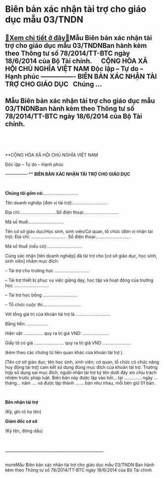 Biên bản xác nhận tài trợ cho giáo dục mẫu 03/TNDN
==========================================================

[:gift:Xem chi tiết ở đây:gift:](https://hddtvn.com/bien-ba%cc%89n-xac-nha%cc%a3n-tai-tro%cc%a3-cho-giao-du%cc%a3c-ma%cc%83u-03-tndn/)Mẫu Biên bản xác nhận tài trợ cho giáo dục mẫu 03/TNDNBan hành kèm theo Thông tư số 78/2014/TT-BTC ngày 18/6/2014 của Bộ Tài chính.      CỘNG HÒA XÃ HỘI CHỦ NGHĨA VIỆT NAM Độc lập – Tự do – Hạnh phúc —————- BIÊN BẢN XÁC NHẬN TÀI TRỢ CHO GIÁO DỤC   Chúng …
------------------------------------------------------------------------------------------------------------------------------------------------------------------------------------------------------------------------------------------------------------------------



Mẫu Biên bản xác nhận tài trợ cho giáo dục mẫu 03/TNDNBan hành kèm theo Thông tư số 78/2014/TT-BTC ngày 18/6/2014 của Bộ Tài chính.
----------------------------------------------------------------------------------------------------------------------------------------------


   

  



**CỘNG HÒA XÃ HỘI CHỦ NGHĨA VIỆT NAM  

 Độc lập – Tự do – Hạnh phúc  

 —————-**
**BIÊN BẢN XÁC NHẬN TÀI TRỢ CHO GIÁO DỤC**

  

  

**Chúng tôi gồm có:**……………………….  

Tên doanh nghiệp [đơn vị tài trợ]:……………………….  

Địa chỉ:………………………..Số điện thoại:……………………….  

Mã số thuế:……………………….  

Tên cơ sở giáo dục/Học sinh, sinh viên/Cơ quan, tổ chức (đơn vị nhận tài trợ):
Địa chỉ: ……………………….  Số điện thoại:……………………….  

Mã số thuế (nếu có):……………………….  

Cùng xác nhận [tên doanh nghiệp] đã tài trợ cho [cơ sở giáo dục, học sinh, sinh viên] nhằm mục đích:  

– Tài trợ cho trường học ……………………….  

– Tài trợ thiết bị phục vụ việc giảng dạy, học tập và hoạt động của trường học ……………………….  

– Tài trợ học bổng ……………………….  

– Tổ chức cuộc thi………………………….  

Với tổng giá trị của khoản tài trợ là ……………………….  

Bằng tiền: ……………..  

Hiện vật: …………… quy ra trị giá VND: …………………  

Giấy tờ có giá …………………… quy ra trị giá VND …………………..  

(kèm theo các chứng từ liên quan khác của khoản tài trợ ).


[Tên cơ sở giáo dục; tên học sinh, sinh viên; cơ quan, tổ chức có chức năng huy động tài trợ] cam kết sử dụng đúng mục đích của khoản tài trợ. Trường hợp sử dụng sai mục đích, người nhận tài trợ ký tên dưới đây xin chịu trách nhiệm trước pháp luật.
Biên bản này được lập vào hồi… tại ………….. ngày … tháng… năm …. và được lập thành ……. bản như nhau, mỗi bên giữ 01 bản.  

 






**Bên nhận tài trợ**  

 (Ký, ghi rõ họ tên)

**Giám đốc cơ sở**  

 (Ký tên, đóng dấu)



 



\_\_\_\_\_\_\_\_\_\_\_\_\_\_\_\_\_\_\_\_\_\_\_\_\_\_\_\_\_\_\_\_\_\_\_\_\_\_\_\_\_\_\_\_\_\_\_\_\_\_  

  
   
moreMẫu Biên bản xác nhận tài trợ cho giáo dục mẫu 03/TNDN Ban hành kèm theo Thông tư số 78/2014/TT-BTC ngày 18/6/2014 của Bộ Tài chính

